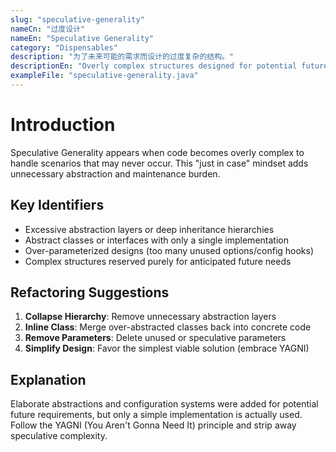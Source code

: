 ```yaml
---
slug: "speculative-generality"
nameCn: "过度设计"
nameEn: "Speculative Generality"
category: "Dispensables"
description: "为了未来可能的需求而设计的过度复杂的结构。"
descriptionEn: "Overly complex structures designed for potential future needs that may never arrive."
exampleFile: "speculative-generality.java"
---
```


# Introduction

Speculative Generality appears when code becomes overly complex to handle scenarios that may never occur. This "just in case" mindset adds unnecessary abstraction and maintenance burden.

## Key Identifiers

- Excessive abstraction layers or deep inheritance hierarchies
- Abstract classes or interfaces with only a single implementation
- Over-parameterized designs (too many unused options/config hooks)
- Complex structures reserved purely for anticipated future needs

## Refactoring Suggestions

1. **Collapse Hierarchy**: Remove unnecessary abstraction layers
2. **Inline Class**: Merge over-abstracted classes back into concrete code
3. **Remove Parameters**: Delete unused or speculative parameters
4. **Simplify Design**: Favor the simplest viable solution (embrace YAGNI)

## Explanation

Elaborate abstractions and configuration systems were added for potential future requirements, but only a simple implementation is actually used. Follow the YAGNI (You Aren't Gonna Need It) principle and strip away speculative complexity.